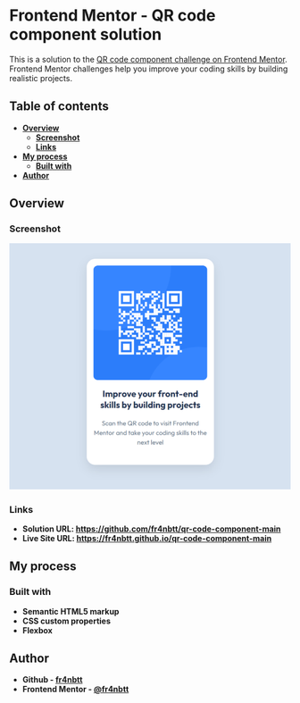 # Frontend Mentor - QR code component solution

This is a solution to the [QR code component challenge on Frontend Mentor](https://www.frontendmentor.io/challenges/qr-code-component-iux_sIO_H). Frontend Mentor challenges help you improve your coding skills by building realistic projects.

## Table of contents

- [**Overview**](#overview)
  - [**Screenshot**](#screenshot)
  - [**Links**](#links)
- [**My process**](#my-process)
  - [**Built with**](#built-with)
- [**Author**](#author)

## Overview

### Screenshot

![screenshot](./images/screenshot.png)

### Links

- **Solution URL: https://github.com/fr4nbtt/qr-code-component-main**
- **Live Site URL: https://fr4nbtt.github.io/qr-code-component-main**

## My process

### Built with

- **Semantic HTML5 markup**
- **CSS custom properties**
- **Flexbox**

## Author

- **Github - [fr4nbtt](https://github.com/fr4nbtt)**
- **Frontend Mentor - [@fr4nbtt](https://www.frontendmentor.io/profile/fr4nbtt)**
